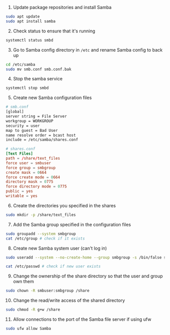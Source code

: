 1. Update package repositories and install Samba
```sh
sudo apt update
sudo apt install samba
```

2. Check status to ensure that it's running
```sh
systemctl status smbd
```

3. Go to Samba config directory in `/etc`  and rename Samba config to back up
```sh
cd /etc/samba
sudo mv smb.conf smb.conf.bak
```

4. Stop the samba service
```sh
systemctl stop smbd
```

5. Create new Samba configuration files
```sh
# smb.conf
[global]
server string = File Server
workgroup = WORKGROUP
security = user
map to guest = Bad User
name resolve order = bcast host
include = /etc/samba/shares.conf
```

```conf
# shares.conf
[Text Files]
path = /share/text_files
force user = smbuser
force group = smbgroup
create mask = 0664
force create mode = 0664
directory mask = 0775
force directory mode = 0775
public = yes
writable = yes
```

6. Create the directories you specified in the shares
```sh
sudo mkdir -p /share/text_files
```

7. Add the Samba group specified in the configuration files
```sh
sudo groupadd --system smbgroup
cat /etc/group # check if it exists
```

8. Create new Samba system user (can't log in)
```sh
sudo useradd --system --no-create-home --group smbgroup -s /bin/false smbuser

cat /etc/passwd # check if new user exists
```

9. Change the ownership of the share directory so that the user and group own them
```sh
sudo chown -R smbuser:smbgroup /share
```

10. Change the read/write access of the shared directory
```sh
sudo chmod -R g+w /share 
```

11. Allow connections to the port of the Samba file server if using ufw
```sh
sudo ufw allow Samba
```

